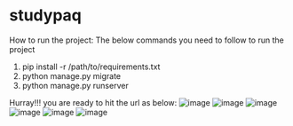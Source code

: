 # studypaq


How to run the project:
The below commands you need to follow to run the project

1. pip install -r /path/to/requirements.txt
2. python manage.py migrate
3. python manage.py runserver

Hurray!!! you are ready to hit the url as below:
![image](https://user-images.githubusercontent.com/10843889/190229297-d7508077-9574-4eed-91d5-b7151889e9d1.png)
![image](https://user-images.githubusercontent.com/10843889/190228290-8c0f2db2-ab17-4c42-a311-511e5893614e.png)
![image](https://user-images.githubusercontent.com/10843889/190228561-f82d081a-4f0b-4f30-943f-ee1ad436b18e.png)
![image](https://user-images.githubusercontent.com/10843889/190228904-9bec032c-947d-4494-a680-b5f895aae205.png)
![image](https://user-images.githubusercontent.com/10843889/190229059-ca588800-0e13-4977-9662-c7205300cee2.png)
![image](https://user-images.githubusercontent.com/10843889/190229123-c7b02879-1319-4133-be98-329281de52f2.png)

